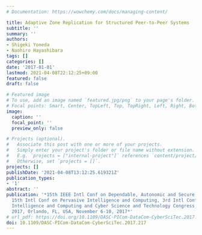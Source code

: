 ```yaml
---
# Documentation: https://wowchemy.com/docs/managing-content/

title: Adaptive Zone Replication for Structured Peer-to-Peer Systems
subtitle: ''
summary: ''
authors:
- Shigeki Yoneda
- Naohiro Hayashibara
tags: []
categories: []
date: '2017-01-01'
lastmod: 2021-04-08T22:12:25+09:00
featured: false
draft: false

# Featured image
# To use, add an image named `featured.jpg/png` to your page's folder.
# Focal points: Smart, Center, TopLeft, Top, TopRight, Left, Right, BottomLeft, Bottom, BottomRight.
image:
  caption: ''
  focal_point: ''
  preview_only: false

# Projects (optional).
#   Associate this post with one or more of your projects.
#   Simply enter your project's folder or file name without extension.
#   E.g. `projects = ["internal-project"]` references `content/project/deep-learning/index.md`.
#   Otherwise, set `projects = []`.
projects: []
publishDate: '2021-04-08T13:12:25.619321Z'
publication_types:
- '1'
abstract: ''
publication: '*15th IEEE Intl Conf on Dependable, Autonomic and Secure Computing,
  15th Intl Conf on Pervasive Intelligence and Computing, 3rd Intl Conf on Big Data
  Intelligence and Computing and Cyber Science and Technology Congress, DASC/PiCom/DataCom/CyberSciTech
  2017, Orlando, FL, USA, November 6-10, 2017*'
# url_pdf: https://doi.org/10.1109/DASC-PICom-DataCom-CyberSciTec.2017.217
doi: 10.1109/DASC-PICom-DataCom-CyberSciTec.2017.217
---
```

